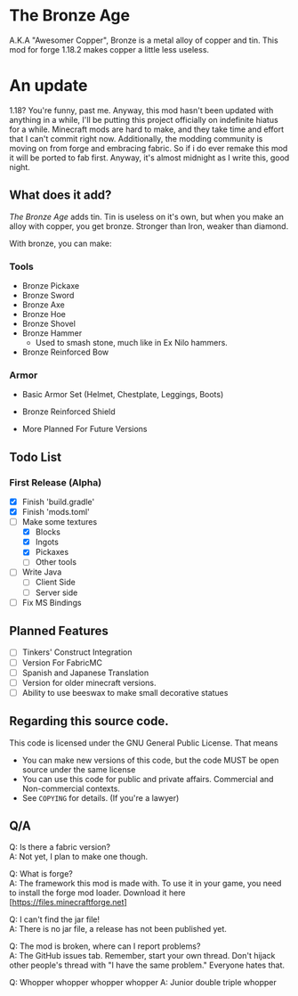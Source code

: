 # The Bronze Age
A.K.A "Awesomer Copper", Bronze is a metal alloy of copper and tin.
This mod for forge 1.18.2 makes copper a little less useless.

# An update
1.18? You're funny, past me. Anyway, this mod hasn't been updated with anything in a while, I'll be putting this project officially on indefinite hiatus for a while. Minecraft mods are hard to make, and they take time and effort that I can't commit right now. Additionally, the modding community is moving on from forge and embracing fabric. So if i do ever remake this mod it will be ported to fab first. Anyway, it's almost midnight as I write this, good night.

## What does it add?
_The Bronze Age_ adds tin. Tin is useless on it's own, but when you make an alloy with copper, you get bronze.
Stronger than Iron, weaker than diamond.

With bronze, you can make:

### Tools
- Bronze Pickaxe
- Bronze Sword
- Bronze Axe
- Bronze Hoe
- Bronze Shovel
- Bronze Hammer
	- Used to smash stone, much like in Ex Nilo hammers.
- Bronze Reinforced Bow

### Armor
- Basic Armor Set (Helmet, Chestplate, Leggings, Boots)
- Bronze Reinforced Shield

- More Planned For Future Versions

## Todo List

### First Release (Alpha)
- [X] Finish 'build.gradle'
- [X] Finish 'mods.toml'
- [ ] Make some textures
  - [X] Blocks
  - [X] Ingots
  - [X] Pickaxes
  - [ ] Other tools
- [ ] Write Java
  - [ ] Client Side
  - [ ] Server side
- [ ] Fix MS Bindings

## Planned Features
- [ ] Tinkers' Construct Integration
- [ ] Version For FabricMC
- [ ] Spanish and Japanese Translation
- [ ] Version for older minecraft versions.
- [ ] Ability to use beeswax to make small decorative statues

## Regarding this source code.
This code is licensed under the GNU General Public License.
That means
- You can make new versions of this code, but the code MUST be open source under the same license
- You can use this code for public and private affairs. Commercial and Non-commercial contexts.
- See `COPYING` for details. (If you're a lawyer)

## Q/A
Q: Is there a fabric version?  
A: Not yet, I plan to make one though.

Q: What is forge?  
A: The framework this mod is made with. To use it in your game, you need to install the forge mod loader.
Download it here [https://files.minecraftforge.net]

Q: I can't find the jar file!  
A: There is no jar file, a release has not been published yet.

Q: The mod is broken, where can I report problems?  
A: The GitHub issues tab. Remember, start your own thread. Don't hijack other people's thread with "I have the same problem." Everyone hates that.

Q: Whopper whopper whopper whopper
A: Junior double triple whopper
